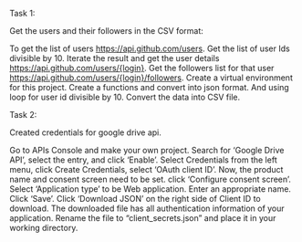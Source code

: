 Task 1:

Get the users and their followers in the CSV format:

To get the list of users https://api.github.com/users.
Get the list of user Ids divisible by 10.
Iterate the result and get the user details https://api.github.com/users/{login}.
Get the followers list for that user https://api.github.com/users/{login}/followers.
Create a virtual environment for this project.
Create a functions and convert into json format.
And using loop for user id divisible by 10.
Convert the data into CSV file.




Task 2:

Created credentials for google drive api.


Go to APIs Console and make your own project.
Search for ‘Google Drive API’, select the entry, and click ‘Enable’.
Select Credentials from the left menu, click Create Credentials, select ‘OAuth client ID’.
Now, the product name and consent screen need to be set. 
click ‘Configure consent screen’.
Select ‘Application type’ to be Web application.
Enter an appropriate name.
Click ‘Save’.
Click ‘Download JSON’ on the right side of Client ID to download.
The downloaded file has all authentication information of your application. 
Rename the file to “client_secrets.json” and place it in your working directory.
